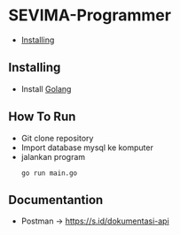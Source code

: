 # SEVIMA-Programmer
- [Installing](#installing)

## Installing
- Install [Golang](https://go.dev/doc/install)

## How To Run
- Git clone repository
- Import database mysql ke komputer
- jalankan program
    ```
    go run main.go
    ```

## Documentantion
- Postman -> https://s.id/dokumentasi-api